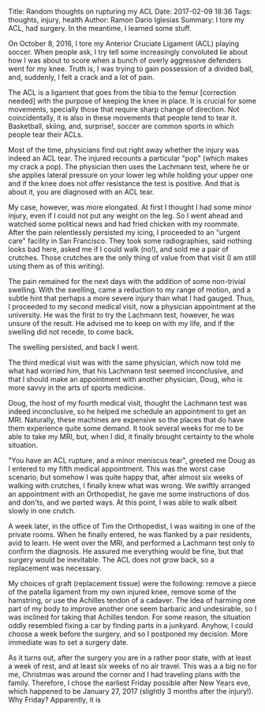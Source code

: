 Title: Random thoughts on rupturing my ACL
Date: 2017-02-09 18:36
Tags: thoughts, injury, health
Author: Ramon Dario Iglesias
Summary: I tore my ACL, had surgery. In the meantime, I learned some stuff.


On October 8, 2016, I tore my Anterior Cruciate Ligament (ACL) playing soccer. When people ask, I try tell some increasingly convoluted lie about how I was about to score when a bunch of overly aggressive defenders went for my knee. Truth is, I was trying to gain possession of a divided ball, and, suddenly, I felt a crack and a lot of pain.

The ACL is a ligament that goes from the tibia to the femur [correction needed] with the purpose of keeping the knee in place. It is crucial for some movements, specially those that require sharp change of direction. Not coincidentally, it is also in these movements that people tend to tear it. Basketball, skiing, and, surprise!, soccer are common sports in which people tear their ACLs. 

Most of the time, physicians find out right away whether the injury was indeed an ACL tear. The injured recounts a particular "pop" (which makes my crack a pop). The physician then uses the Lachmann test, where he or she applies lateral pressure on your lower leg while holding your upper one and if the knee does not offer resistance the test is positive. And that is about it, you are diagnosed with an ACL tear. 

My case, however, was more elongated. At first I thought I had some minor injury, even if I could not put any weight on the leg. So I went ahead and watched some political news and had fried chicken with my roommate. After the pain relentlessly persisted my icing, I proceeded to an "urgent care" facility in San Francisco. They took some radiographies, said nothing looks bad here, asked me if I could walk (no!), and sold me a pair of crutches. Those crutches are the only thing of value from that visit (I am still using them as of this writing). 

The pain remained for the next days with the addition of some non-trivial swelling. With the swelling, came a reduction to my range of motion, and a subtle hint that perhaps a more severe injury than what I had gauged. Thus, I proceeded to my second medical visit, now a physician appointment at the university. He was the first to try the Lachmann test, however, he was unsure of the result. He advised me to keep on with my life, and if the swelling did not recede, to come back.

The swelling persisted, and back I went. 

The third medical visit was with the same physician, which now told me what had worried him, that his Lachmann test seemed inconclusive, and that I should make an appointment with another physician, Doug, who is more savvy in the arts of sports medicine. 

Doug, the host of my fourth medical visit, thought the Lachmann test was indeed inconclusive, so he helped me schedule an appointment to get an MRI. Naturally, these machines are expensive so the places that do have them experience quite some demand. It took several weeks for me to be able to take my MRI, but, when I did, it finally brought certainty to the whole situation.

"You have an ACL rupture, and a minor meniscus tear", greeted me Doug as I entered to my fifth medical appointment. This was the worst case scenario, but somehow I was quite happy that, after almost six weeks of walking with crutches, I finally knew what was wrong. We swiftly arranged an appointment with an Orthopedist, he gave me some instructions of dos and don'ts, and we parted ways. At this point, I was able to walk albeit slowly in one crutch.

A week later, in the office of Tim the Orthopedist, I was waiting in one of the private rooms. When he finally entered, he was flanked by a pair residents, avid to learn. He went over the MRI, and performed a Lachmann test only to confirm the diagnosis. He assured me everything would be fine, but that surgery would be inevitable. The ACL does not grow back, so a replacement was necessary.

My choices of graft (replacement tissue) were the following: remove a piece of the patella ligament from my own injured knee, remove some of the hamstring, or use the Achilles tendon of a cadaver. The idea of harming one part of my body to improve another one seem barbaric and undesirable, so I was inclined for taking that Achilles tendon. For some reason, the situation oddly resembled fixing a car by finding parts in a junkyard. Anyhow, I could choose a week before the surgery, and so I postponed my decision. More immediate was to set a surgery date.

As it turns out, after the surgery you are in a rather poor state, with at least a week of rest, and at least six weeks of no air travel.  This was a a big no for me, Christmas was around the corner and I had traveling plans with the family. Therefore, I chose the earliest Friday possible after New Years eve, which happened to be January 27, 2017 (slightly 3 months after the injury!). Why Friday? Apparently, it is 







